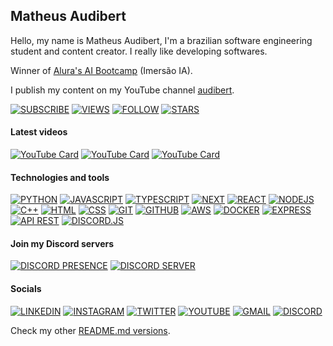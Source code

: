 ## Matheus Audibert

Hello, my name is Matheus Audibert, I'm a brazilian software engineering student and content creator. I really like developing softwares.

Winner of [Alura's AI Bootcamp](https://grupoalura.notion.site/Imers-o-IA-Guia-de-Mergulho-1d2379bdd09b803982a5ee1abd89e0cb) (Imersão IA).

I publish my content on my YouTube channel [audibert](https://www.youtube.com/@audibert).

[![SUBSCRIBE](https://custom-icon-badges.demolab.com/youtube/channel/subscribers/UCIO1e3zJ-c2oQCWnmY4nqIQ?color=000000&label=SUBSCRIBE&logo=video&logoColor=white&style=for-the-badge&labelColor=000000)](https://www.youtube.com/channel/UCIO1e3zJ-c2oQCWnmY4nqIQ?sub_confirmation=1)
[![VIEWS](https://custom-icon-badges.demolab.com/youtube/channel/views/UCIO1e3zJ-c2oQCWnmY4nqIQ?color=000000&label=VIEWS&logo=eye&logoColor=white&style=for-the-badge&labelColor=000000)](https://www.youtube.com/channel/UCIO1e3zJ-c2oQCWnmY4nqIQ)
[![FOLLOW](https://custom-icon-badges.demolab.com/github/followers/matheusaudibert?color=000000&label=FOLLOW&logo=github&logoColor=white&style=for-the-badge&labelColor=000000)](https://github.com/matheusaudibert?tab=followers)
[![STARS](https://custom-icon-badges.demolab.com/github/stars/matheusaudibert?color=000000&label=STARS&logo=star&logoColor=white&style=for-the-badge&labelColor=000000)](https://github.com/matheusaudibert?tab=repositories&sort=stargazers)

#### Latest videos

[![YouTube Card](https://ytcards.audibert.dev/api/aO3A4S2ag8s?background_color=000000)](https://youtube.com/watch?v=aO3A4S2ag8s)
[![YouTube Card](https://ytcards.audibert.dev/api/RcBNKG2X6jU?background_color=000000)](https://youtube.com/watch?v=RcBNKG2X6jU)
[![YouTube Card](https://ytcards.audibert.dev/api/3sJCXoxgbHQ?background_color=000000)](https://youtube.com/watch?v=3sJCXoxgbHQ)

#### Technologies and tools

[![PYTHON](https://img.shields.io/badge/python-000000?style=for-the-badge&logo=python&logoColor=white)]()
[![JAVASCRIPT](https://img.shields.io/badge/javascript-000000?style=for-the-badge&logo=javascript&logoColor=white)]()
[![TYPESCRIPT](https://img.shields.io/badge/typescript-000000?style=for-the-badge&logo=typescript&logoColor=white)]()
[![NEXT](https://img.shields.io/badge/next.js-000000?style=for-the-badge&logo=nextdotjs&logoColor=white)]()
[![REACT](https://img.shields.io/badge/react-000000?style=for-the-badge&logo=react&logoColor=white)]()
[![NODEJS](https://img.shields.io/badge/node.js-000000?style=for-the-badge&logo=node.js&logoColor=white)]()
[![C++](https://img.shields.io/badge/c++-000000?style=for-the-badge&logo=cplusplus&logoColor=white)]()
[![HTML](https://img.shields.io/badge/html-000000?style=for-the-badge&logo=html5&logoColor=white)]()
[![CSS](https://img.shields.io/badge/css-000000?style=for-the-badge&logo=css3&logoColor=white)]()
[![GIT](https://img.shields.io/badge/git-000000?style=for-the-badge&logo=git&logoColor=white)]()
[![GITHUB](https://img.shields.io/badge/github-000000?style=for-the-badge&logo=github&logoColor=white)]()
[![AWS](https://img.shields.io/badge/aws-000000?style=for-the-badge&logo=amazonwebservices&logoColor=white)]()
[![DOCKER](https://img.shields.io/badge/docker-000000?style=for-the-badge&logo=docker&logoColor=white)]()
[![EXPRESS](https://img.shields.io/badge/express-000000?style=for-the-badge&logo=express&logoColor=white)]()
[![API REST](https://img.shields.io/badge/api_rest-000000?style=for-the-badge&logo=postman&logoColor=white)]()
[![DISCORD.JS](https://img.shields.io/badge/discord.js-000000?style=for-the-badge&logo=discord&logoColor=white)]()

#### Join my Discord servers

[![DISCORD PRESENCE](https://cardzera.audibert.dev/api/1383718526694461532?backgroundColor=000000&buttonColor=ffffff&buttonTextColor=000000&buttonBorderRadius&borderRadius=0&buttonText=Join%20my%20professional%20server&t={timestamp})](https://discord.gg/bJdhWHDg5W)
[![DISCORD SERVER](https://cardzera.audibert.dev/api/1112920281367973900?backgroundColor=000000&buttonColor=ffffff&buttonTextColor=000000&buttonBorderRadius&borderRadius=0&buttonText=Join%20my%20dev%20community&t={timestamp})](https://discord.gg/programador)

#### Socials

[![LINKEDIN](https://img.shields.io/badge/Matheus%20Audibert-000000?style=flat&logo=linkedin&logoColor=white)](https://www.linkedin.com/in/matheusaudibert/)
[![INSTAGRAM](https://img.shields.io/badge/tlvzaudibert-000000?style=flat&logo=instagram&logoColor=white)](https://www.instagram.com/tlvzaudibert/)
[![TWITTER](https://img.shields.io/badge/audibwrt-000000?style=flat&logo=x&logoColor=white)](https://twitter.com/@audibwrt)
[![YOUTUBE](https://img.shields.io/badge/audibert-000000?style=flat&logo=youtube&logoColor=white)](https://www.youtube.com/@audibert)
[![GMAIL](https://img.shields.io/badge/contact.audibert@gmail.com-000000?style=flat&logo=Gmail&logoColor=white)](mailto:contact.audibert@gmail.com)
[![DISCORD](https://img.shields.io/badge/grwx-000000?style=flat&logo=discord&logoColor=white)](https://discord.com/users/1274150219482660897)

Check my other [README.md versions](readmes/).
